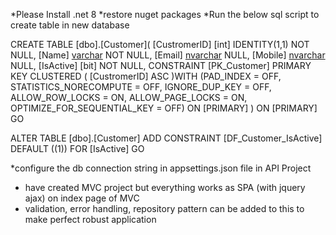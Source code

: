 *Please Install .net 8 
*restore nuget packages
*Run the below sql script to  create table in new database 

CREATE TABLE [dbo].[Customer](
	[CustromerID] [int] IDENTITY(1,1) NOT NULL,
	[Name] [varchar](50) NOT NULL,
	[Email] [nvarchar](50) NULL,
	[Mobile] [nvarchar](50) NULL,
	[IsActive] [bit] NOT NULL,
 CONSTRAINT [PK_Customer] PRIMARY KEY CLUSTERED 
(
	[CustromerID] ASC
)WITH (PAD_INDEX = OFF, STATISTICS_NORECOMPUTE = OFF, IGNORE_DUP_KEY = OFF, ALLOW_ROW_LOCKS = ON, ALLOW_PAGE_LOCKS = ON, OPTIMIZE_FOR_SEQUENTIAL_KEY = OFF) ON [PRIMARY]
) ON [PRIMARY]
GO

ALTER TABLE [dbo].[Customer] ADD  CONSTRAINT [DF_Customer_IsActive]  DEFAULT ((1)) FOR [IsActive]
GO




*configure the db connection string in appsettings.json file in API Project
* have created MVC project but everything works as SPA (with jquery ajax) on index page of MVC
* validation, error handling, repository pattern can be added to this to make perfect robust application
